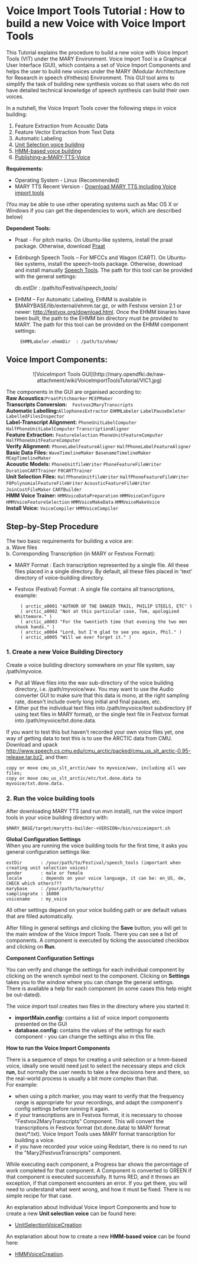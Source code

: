 # Voice Import Tools Tutorial : How to build a new Voice with Voice Import Tools

This Tutorial explains the procedure to build a new voice with Voice Import Tools (VIT) under the MARY Environment. 
Voice Import Tool is a Graphical User Interface (GUI), which contains a set of Voice Import Components and helps the user to build new voices under the MARY (Modular Architecture for Research in speech sYnthesis) Environment. This GUI tool aims to simplify the task of building new synthesis voices so that users who do not have detailed technical knowledge of speech synthesis can build their own voices.

In a nutshell, the Voice Import Tools cover the following steps in voice building:  
1. Feature Extraction from Acoustic Data  
2. Feature Vector Extraction from Text Data  
3. Automatic Labeling  
4. [Unit Selection voice building](https://github.com/marytts/marytts/wiki/UnitSelectionVoiceCreation)  
5. [HMM-based voice building](https://github.com/marytts/marytts/wiki/HMMVoiceCreation)  
6. [Publishing-a-MARY-TTS-Voice](https://github.com/marytts/marytts/wiki/Publishing-a-MARY-TTS-Voice)  

**Requirements:**  
- Operating System - Linux (Recommended)  
- MARY TTS Recent Version - [Download MARY TTS including Voice import tools](https://github.com/marc1s/marytts#readme)  

(You may be able to use other operating systems such as Mac OS X or Windows if you can get the dependencies to work, which are described below) 

**Dependent Tools:**  
- Praat - For pitch marks. On Ubuntu-like systems, install the praat package. Otherwise, download [Praat](http://www.fon.hum.uva.nl/praat)  
- Edinburgh Speech Tools – For MFCCs and Wagon (CART). On Ubuntu-like systems, install the speech-tools package. Otherwise, download and install manually [Speech Tools](http://www.cstr.ed.ac.uk/projects/speech_tools/). The path for this tool can be provided with the general settings:  

    db.estDir  : /path/to/Festival/speech_tools/

- EHMM – For Automatic Labeling, EHMM is available in $MARYBASE/lib/external/ehmm.tar.gz, or with Festvox version 2.1 or newer:  http://festvox.org/download.html. Once the EHMM binaries have been built, the path to the EHMM bin directory must be provided to MARY. The path for this tool can be provided on the EHMM component settings:   

        EHMMLabeler.ehmmDir  : /path/to/ehmm/
 
## Voice Import Components: 

<center>![VoiceImport Tools GUI](http://mary.opendfki.de/raw-attachment/wiki/VoiceImportToolsTutorial/VIC1.jpg)</center>
                         
The components in the GUI are organised according to:  
**Raw Acoustics:**`PraatPitchmarker` `MCEPMaker`  
**Transcripts Conversion:**`  Festvox2MaryTranscripts`  
**Automatic Labelling:**`AllophonesExtractor` `EHMMLabeler` `LabelPauseDeleter` `LabelledFilesInspector`  
**Label-Transcript Alignment:** `PhoneUnitLabelComputer` `HalfPhoneUnitLabelComputer` `TranscriptionAligner`  
**Feature Extraction:** `FeatureSelection` `PhoneUnitFeatureComputer` `HalfPhoneUnitFeatureComputer`  
**Verify Alignment:** `PhoneLabelFeatureAligner` `HalfPhoneLabelFeatureAligner`  
**Basic Data Files:** `WaveTimelineMaker` `BasenameTimelineMaker` `MCepTimelineMaker`  
**Acoustic Models:** `PhoneUnitfileWriter` `PhoneFeatureFileWriter` `DurationCARTTrainer` `F0CARTTrainer`  
**Unit Selection Files:** `HalfPhoneUnitfileWriter` `HalfPhoneFeatureFileWriter` `F0PolynomialFeatureFileWriter` `AcousticFeatureFileWriter` `JoinCostFileMaker` `CARTBuilder`  
**HMM Voice Trainer:** `HMMVoiceDataPreparation` `HMMVoiceConfigure` `HMMVoiceFeatureSelection` `HMMVoiceMakeData` `HMMVoiceMakeVoice`  
**Install Voice:** `VoiceCompiler` `HMMVoiceCompiler`  


## Step-by-Step Procedure

The two basic requirements for building a voice are:  
a. Wave files  
b. Corresponding Transcription (in MARY or Festvox Format):  
- MARY Format : Each transcription represented by a single file. All these files placed in a single directory. By default, all these files placed in 'text' directory of voice-building directory.  
- Festvox (Festival) Format : A single file contains all transcriptions, example:  

        ( arctic_a0001 "AUTHOR OF THE DANGER TRAIL, PHILIP STEELS, ETC" )
        ( arctic_a0002 "Not at this particular case, Tom, apologized Whittemore." )
        ( arctic_a0003 "For the twentieth time that evening the two men shook hands." )
        ( arctic_a0004 "Lord, but I'm glad to see you again, Phil." )
        ( arctic_a0005 "Will we ever forget it." )

### 1. Create a new Voice Building Directory

Create a voice building directory somewhere on your file system, say /path/myvoice.  
- Put all Wave files into the wav sub-directory of the voice building directory, i.e. /path/myvoice/wav. You may want to use the Audio converter GUI to make sure that this data is mono, at the right sampling rate, doesn't include overly long initial and final pauses, etc.  
- Either put the individual text files into /path/myvoice/text subdirectory (if using text files in MARY format), or the single text file in Festvox format into /path/myvoice/txt.done.data.  

If you want to test this but haven't recorded your own voice files yet, one way of getting data to test this is to use the ARCTIC data from CMU. Download and upack http://www.speech.cs.cmu.edu/cmu_arctic/packed/cmu_us_slt_arctic-0.95-release.tar.bz2, and then:  

    copy or move cmu_us_slt_arctic/wav to myvoice/wav, including all wav files;
    copy or move cmu_us_slt_arctic/etc/txt.done.data to myvoice/txt.done.data. 

### 2. Run the voice building tools  
After downloading MARY TTS (and run mvn install), run the voice import tools in your voice building directory with:  

    $MARY_BASE/target/marytts-builder-<VERSION>/bin/voiceimport.sh  

**Global Configuration Settings**  
When you are running the voice building tools for the first time, it asks you general configuration settings like:  

    estDir       : /your/path/to/Festival/speech_tools (important when creating unit selection voices)
    gender       : male or female 
    locale       : depends on your voice language, it can be: en_US, de, CHECK which others??? 
    marybase     : /your/path/to/marytts/
    samplingrate : 16000
    voicename    : my_voice  
  
All other settings depend on your voice building path or are default values that are filled automatically.  

After filling in general settings  and clicking the **Save** button, you will get to the main window of the Voice Import Tools. There you can see a list of components. A component is executed by ticking the associated checkbox and clicking on **Run**. 

**Component Configuration Settings**  

You can verify and change the settings for each individual component by clicking on the wrench symbol next to the component. Clicking on **Settings** takes you to the window where you can change the general settings.  
There is available a help for each component (in some cases this help might be out-dated).
 
The voice import tool creates two files in the directory where you started it:    
- **importMain.config:** contains a list of voice import components presented on the GUI
- **database.config:** contains the values of the settings for each component - you can change the settings also in this file.  
 
**How to run the Voice Import Components**

There is a sequence of steps for creating a unit selection or a hmm-based voice, ideally one would need just to select the necessary steps and click **run**, but normally the user needs to take a few decisions here and there, so the real-world process is usually a bit more complex than that.   
For example:  
- when using a pitch marker, you may want to verify that the frequency range is appropriate for your recordings, and adapt the component's config settings before running it again.  
- if your transcriptions are in Festvox format, it is necessary to choose "Festvox2MaryTranscripts" Component. This will convert the transcriptions in Festvox format (txt.done.data) to MARY format (text/*.txt). Voice Import Tools uses MARY format transcription for building a voice.  
- if you have recorded your voice using Redstart, there is no need to run the "Mary2FestvoxTranscripts" component. 

While executing each component, a Progress bar shows the percentage of work completed for that component. A Component is converted to GREEN if that component is executed successfully. It turns RED, and it throws an exception, if that component encounters an error. If you get there, you will need to understand what went wrong, and how it must be fixed. There is no simple recipe for that case. 


An explanation about Individual Voice Import Components and how to create a new **Unit selection voice** can be found here:  
- [UnitSelectionVoiceCreation](https://github.com/marytts/marytts/wiki/UnitSelectionVoiceCreation)

An explanation about how to create a new **HMM-based voice** can be found here:  
- [HMMVoiceCreation](https://github.com/marytts/marytts/wiki/HMMVoiceCreation).
